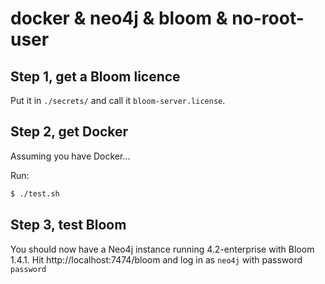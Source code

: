 # docker & neo4j & bloom & no-root-user

## Step 1, get a Bloom licence
Put it in `./secrets/` and call it `bloom-server.license`.

## Step 2, get Docker
Assuming you have Docker...

Run:
```bash
$ ./test.sh
```

## Step 3, test Bloom
You should now have a Neo4j instance running 4.2-enterprise with Bloom 1.4.1. Hit http://localhost:7474/bloom and log in as `neo4j` with password `password`
